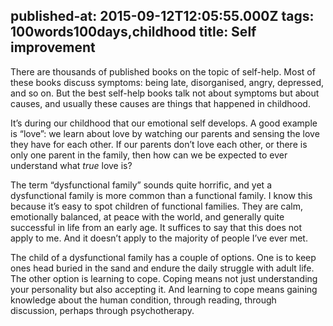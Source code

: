 published-at: 2015-09-12T12:05:55.000Z
tags: 100words100days,childhood
title: Self improvement
---
There are thousands of published books on the topic of self-help. Most of these books discuss symptoms: being late, disorganised, angry, depressed, and so on. But the best self-help books talk not about symptoms but about causes, and usually these causes are things that happened in childhood.

It’s during our childhood that our emotional self develops. A good example is “love”: we learn about love by watching our parents and sensing the love they have for each other. If our parents don’t love each other, or there is only one parent in the family, then how can we be expected to ever understand what _true_ love is?

The term “dysfunctional family” sounds quite horrific, and yet a dysfunctional family is more common than a functional family. I know this because it’s easy to spot children of functional families. They are calm, emotionally balanced, at peace with the world, and generally quite successful in life from an early age. It suffices to say that this does not apply to me. And it doesn’t apply to the majority of people I’ve ever met.

The child of a dysfunctional family has a couple of options. One is to keep ones head buried in the sand and endure the daily struggle with adult life. The other option is learning to cope. Coping means not just understanding your personality but also accepting it. And learning to cope means gaining knowledge about the human condition, through reading, through discussion, perhaps through psychotherapy.